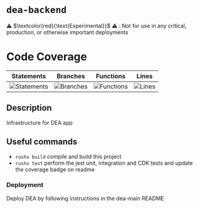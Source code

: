 # `dea-backend`

⚠️ $\textcolor{red}{\text{Experimental}}$ ⚠️ : Not for use in any critical, production, or otherwise important deployments

# Code Coverage

| Statements                                                                               | Branches                                                                             | Functions                                                                              | Lines                                                                          |
| ---------------------------------------------------------------------------------------- | ------------------------------------------------------------------------------------ | -------------------------------------------------------------------------------------- | ------------------------------------------------------------------------------ |
| ![Statements](https://img.shields.io/badge/statements-99.49%25-brightgreen.svg?style=flat) | ![Branches](https://img.shields.io/badge/branches-98.27%25-brightgreen.svg?style=flat) | ![Functions](https://img.shields.io/badge/functions-92.42%25-brightgreen.svg?style=flat) | ![Lines](https://img.shields.io/badge/lines-99.48%25-brightgreen.svg?style=flat) |

## Description

Infrastructure for DEA app

## Useful commands

- `rushx build` compile and build this project
- `rushx test` perform the jest unit, integration and CDK tests and update the coverage badge on readme

### Deployment

Deploy DEA by following instructions in the dea-main README
